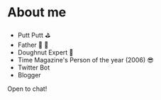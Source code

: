 <script setup>
import { VPTeamMembers } from 'vitepress/theme'

const members = [
  {
    avatar: 'https://www.github.com/jtgober.png',
    name: 'Jonathan Gober',
    title: 'QP Consultant',
    links: [
      { icon: 'github', link: 'https://github.com/jtgober' },
      { icon: 'linkedin', link: 'https://www.linkedin.com/in/jgober/' },
      { icon: "twitter", link: "https://twitter.com/Gojobers" },
            {
        icon: {
          svg: '<svg xmlns="http://www.w3.org/2000/svg" viewBox="0 0 30 30" width="30px" height="30px"><path d="M8.5 7A8.5 8.5 0 108.5 24 8.5 8.5 0 108.5 7zM22 8A4 7.5 0 1022 23 4 7.5 0 1022 8zM28.5 9A1.5 6.5 0 1028.5 22 1.5 6.5 0 1028.5 9z"/></svg>'
        },
        link: 'https://medium.com/@Gojos'
      }
    ]
  },

]
</script>

# About me

* Putt Putt :golf:
* Father :man: :girl:
* Doughnut Expert :doughnut:
* Time Magazine's Person of the year (2006) :sunglasses:
* Twitter Bot
* Blogger

<VPTeamMembers size="small" :members="members" />

Open to chat!
